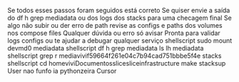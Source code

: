 Se todos esses passos foram seguidos está correto
Se quiser envie a saída do df h  grep mediadata ou dos logs dos stacks para uma checagem final
Se algo não subir ou der erro de path revise as configs e paths dos volumes nos compose files
Qualquer dúvida ou erro só avisar
Pronta para validar logs configs ou te ajudar a debugar qualquer serviço
shellscript
sudo mount devmd0 mediadata
shellscript
df h  grep mediadata
ls lh mediadata
shellscript
grep r mediavivif59664f261e04c7b94cad751bbbe5f4e stacks
shellscript
cd homeviviDocumentosslicesliceinfrastructure
make stacksup
User
nao funfo ia pythonzeira
Cursor